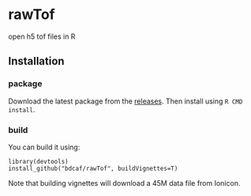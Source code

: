 # rawTof
open h5 tof files in R

## Installation 

### package

Download the latest package from the [releases](https://github.com/bdcaf/rawTof/releases).  Then install using `R CMD install`.


### build 

You can build it using:

    library(devtools)
    install_github("bdcaf/rawTof", buildVignettes=T)

Note that building vignettes will download a 45M data file from Ionicon.
